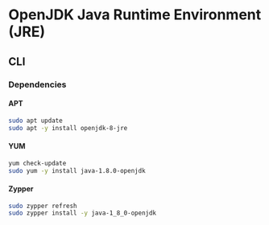 # OpenJDK Java Runtime Environment (JRE)

<!--
https://www.java.com/en/download/manual.jsp
-->

## CLI

### Dependencies

#### APT

```sh
sudo apt update
sudo apt -y install openjdk-8-jre
```

#### YUM

```sh
yum check-update
sudo yum -y install java-1.8.0-openjdk
```

#### Zypper

```sh
sudo zypper refresh
sudo zypper install -y java-1_8_0-openjdk
```
